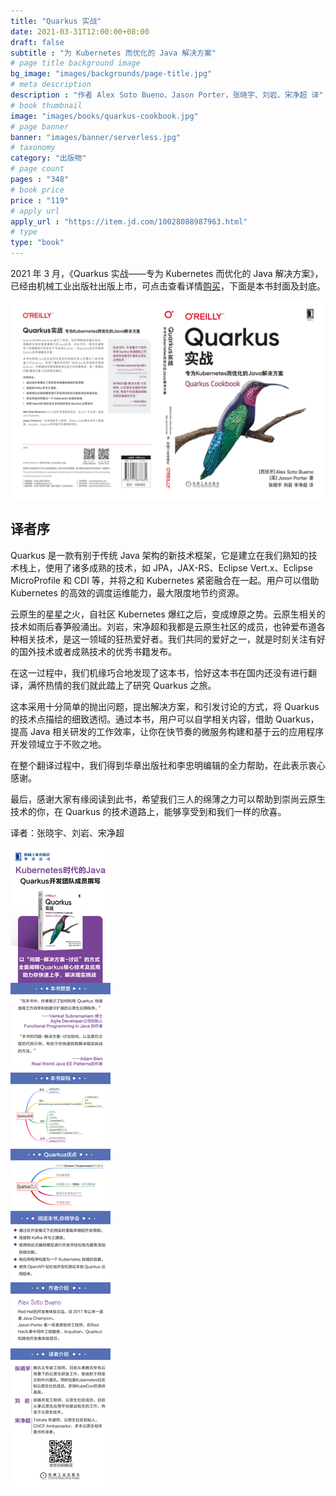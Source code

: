```yaml
---
title: "Quarkus 实战"
date: 2021-03-31T12:00:00+08:00
draft: false
subtitle : "为 Kubernetes 而优化的 Java 解决方案"
# page title background image
bg_image: "images/backgrounds/page-title.jpg"
# meta description
description : "作者 Alex Soto Bueno、Jason Porter，张晓宇、刘岩、宋净超 译"
# book thumbnail
image: "images/books/quarkus-cookbook.jpg"
# page banner
banner: "images/banner/serverless.jpg"
# taxonomy
category: "出版物"
# page count
pages : "348"
# book price
price : "119"
# apply url
apply_url : "https://item.jd.com/10028088987963.html"
# type
type: "book"
---
```


2021 年 3 月，《Quarkus 实战——专为 Kubernetes 而优化的 Java 解决方案》，已经由机械工业出版社出版上市，可点击查看详情[购买](https://item.jd.com/10028088987963.html)，下面是本书封面及封底。

![Quarkus cookbook 实战](quarkus-cookbook.jpg)

## 译者序

Quarkus 是一款有别于传统 Java 架构的新技术框架，它是建立在我们熟知的技术栈上，使用了诸多成熟的技术，如 JPA，JAX-RS、Eclipse Vert.x、Eclipse MicroProfile 和 CDI 等，并将之和 Kubernetes 紧密融合在一起。用户可以借助 Kubernetes 的高效的调度运维能力，最大限度地节约资源。

云原生的星星之火，自社区 Kubernetes 爆红之后，变成燎原之势。云原生相关的技术如雨后春笋般涌出。刘岩，宋净超和我都是云原生社区的成员，也钟爱布道各种相关技术，是这一领域的狂热爱好者。我们共同的爱好之一，就是时刻关注有好的国外技术或者成熟技术的优秀书籍发布。

在这一过程中，我们机缘巧合地发现了这本书，恰好这本书在国内还没有进行翻译，满怀热情的我们就此踏上了研究 Quarkus 之旅。

这本采用十分简单的抛出问题，提出解决方案，和引发讨论的方式，将 Quarkus 的技术点描绘的细致透彻。通过本书，用户可以自学相关内容，借助 Quarkus，提高 Java 相关研发的工作效率，让你在快节奏的微服务构建和基于云的应用程序开发领域立于不败之地。

在整个翻译过程中，我们得到华章出版社和李忠明编辑的全力帮助，在此表示衷心感谢。

最后，感谢大家有缘阅读到此书，希望我们三人的绵薄之力可以帮助到崇尚云原生技术的你，在 Quarkus 的技术道路上，能够享受到和我们一样的欣喜。

译者：张晓宇、刘岩、宋净超

![Quarkus](quarkus.jpg)